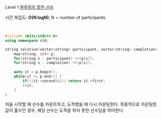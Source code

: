 Level 1 [완주하지 못한 선수](https://programmers.co.kr/learn/courses/30/lessons/42576)

시간 복잡도: **O(N logN)**, N = number of participants

<br>

```cpp
#include <bits/stdc++.h>
using namespace std;

string solution(vector<string> participant, vector<string> completion) {
    map<string, int> p;
    for(string s : participant) ++(p[s]);
    for(string s : completion) ++(p[s]);
    
    auto it = p.begin();
    while(it != p.end()) {
        if(((it->second)&1)) return it->first;
        ++it;
    }
}
```

처음 시작할 때 선수를 카운트하고, 도착했을 때 다시 카운팅한다.
최종적으로 카운팅한 값이 홀수인 경우, 해당 선수는 도착을 하지 못한 선수임을 의미한다.
